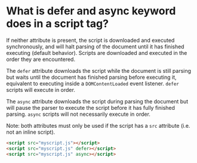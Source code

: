 <h1>What is <span class="highlight font-semibold">defer</span> and <span class="highlight font-semibold">async</span> keyword does in a script tag?</h1>

If neither attribute is present, the script is downloaded and executed synchronously, and will halt parsing of the document until it has finished executing (default behavior). Scripts are downloaded and executed in the order
they are encountered.

The `defer` attribute downloads the script while the document is still parsing but waits until the document has finished parsing before executing it, equivalent to executing inside a `DOMContentLoaded` event listener. `defer` scripts will execute in order.

The `async` attribute downloads the script during parsing the document but will pause the parser to execute the script before it has fully finished parsing. `async` scripts will not necessarily execute in order.

Note: both attributes must only be used if the script has a `src` attribute (i.e. not an inline script).

```html
<script src="myscript.js"></script>
<script src="myscript.js" defer></script>
<script src="myscript.js" async></script>	
```

<template v-slot:refvideo>
    <iframe  src="https://www.youtube.com/embed/9WHrYavh-hM"  allowfullscreen></iframe>
</template>
